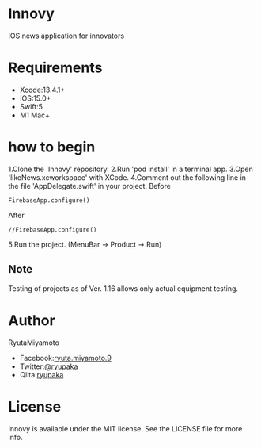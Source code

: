 # Innovy

IOS news application for innovators

# Requirements

- Xcode:13.4.1+
- iOS:15.0+
- Swift:5
- M1 Mac+

# how to begin
1.Clone the 'Innovy' repository.
2.Run 'pod install' in a terminal app.
3.Open 'likeNews.xcworkspace' with XCode.
4.Comment out the following line in the file 'AppDelegate.swift' in your project.
Before
```
FirebaseApp.configure()
```
 
After
```
//FirebaseApp.configure()
```
5.Run the project. (MenuBar -> Product -> Run)

## Note
Testing of projects as of Ver. 1.16 allows only actual equipment testing.

# Author

RyutaMiyamoto
- Facebook:[ryuta.miyamoto.9](https://www.facebook.com/ryuta.miyamoto.9)
- Twitter:[@ryupaka](https://twitter.com/ryupaka)
- Qiita:[ryupaka](https://qiita.com/ryupaka)

# License

Innovy is available under the MIT license. See the LICENSE file for more info.
